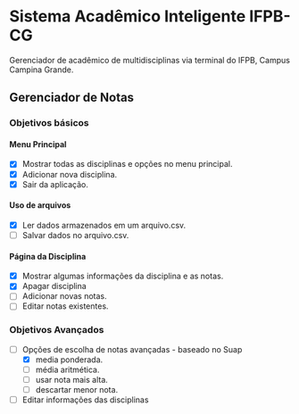 # Sistema Acadêmico Inteligente IFPB-CG
Gerenciador de acadêmico de multidisciplinas via terminal do IFPB, Campus Campina Grande.

## Gerenciador de Notas

### Objetivos básicos

#### Menu Principal
- [x] Mostrar todas as disciplinas e opções no menu principal.
- [x] Adicionar nova disciplina.
- [x] Sair da aplicação.

#### Uso de arquivos
- [x] Ler dados armazenados em um arquivo.csv.
- [ ] Salvar dados no arquivo.csv.

#### Página da Disciplina
- [x] Mostrar algumas informações da disciplina e as notas.
- [x] Apagar disciplina
- [ ] Adicionar novas notas.
- [ ] Editar notas existentes.

### Objetivos Avançados
- [ ] Opções de escolha de notas avançadas - baseado no Suap 
    - [x] media ponderada.
    - [ ] média aritmética.
    - [ ] usar nota mais alta.
    - [ ] descartar menor nota.
- [ ] Editar informações das disciplinas
